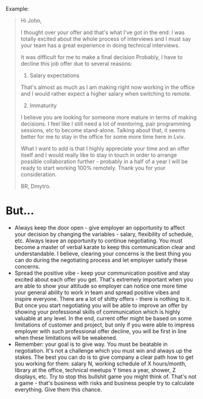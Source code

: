Example:
> Hi John, 
>
> I thought over your offer and that's what I've got in the end:
> I was totally excited about the whole process of interviews and I must say your team has a great experience in doing technical interviews. 
> 
> It was difficult for me to make a final decision
> Probably, I have to decline this job offer due to several reasons:
> 1. Salary expectations
>  
> That's almost as much as I am making right now working in the office and I would rather expect a higher salary when switching to remote.
>
> 2. Immaturity
>
>I believe you are looking for someone more mature in terms of making decisions. I feel like I still need a lot of mentoring, pair programming sessions, etc to become stand-alone. Talking about that, it seems better for me to stay in the office for some more time here in Lviv.
> 
> 
> What I want to add is that I highly appreciate your time and an offer itself and I would really like to stay in touch in order to arrange possible collaboration further - probably in a half of a year I will be ready to start working 100% remotely. Thank you for your consideration. 
> 
> BR,
> Dmytro.

# But...
* Always keep the door open - give employer an opportunity to affect your decision by changing the variables - salary, flexibility of schedule, etc. Always leave an opportunity to continue negotiating. You must become a master of verbal karate to keep this communication clear and understandable. I believe, clearing your concerns is the best thing you can do during the negotiating process and let employer satisfy these concerns.
* Spread the positive vibe - keep your communication positive and stay excited about each offer you get. That's extremely important when you are able to show your attitude so employer can notice one more time your general ability to work in team and spread positive vibes and inspire everyone. There are a lot of shitty offers - there is nothing to it. But once you start negotiating you will be able to improve an offer by showing your professional skills of communication which is highly valuable at any level. In the end, current offer might be based on some limitations of customer and project, but only if you were able to impress employer with such professional offer decline, you will be first in line when these limitations will be weakened. 
* Remember: your goal is to give way. You must be beatable in negotiation. It's not a challenge which you must win and always up the stakes. The best you can do is to give company a clear path how to get you working for them: salary N, working schedule of X hours/month, library at the office, technical meetups Y times a year, shower, Z displays, etc. Try to stop this bullshit game you might think of. That's not a game - that's business with risks and business people try to calculate everything. Give them this chance.